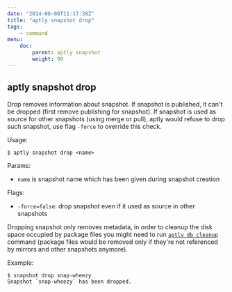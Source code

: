 ```yaml
---
date: "2014-08-08T11:17:38Z"
title: "aptly snapshot drop"
tags:
    - command
menu:
    doc:
        parent: aptly snapshot
        weight: 90
---
```


aptly snapshot drop
-------------------

Drop removes information about snapshot. If snapshot is published, it
can't be dropped (first remove publishing for snapshot). If snapshot is
used as source for other snapshots (using merge or pull), aptly would
refuse to drop such snapshot, use flag `-force` to override this check.

Usage:

    $ aptly snapshot drop <name>

Params:

-   `name` is snapshot name which has been given during snapshot
    creation

Flags:

-   `-force=false`: drop snapshot even if it used as source in other
    snapshots

Dropping snapshot only removes metadata, in order to cleanup the disk
space occupied by package files you might need to run
[`aptly db cleanup`](/doc/aptly/db/cleanup/) command (package files would be
removed only if they're not referenced by mirrors and other snapshots
anymore).

Example:

    $ snapshot drop snap-wheezy
    Snapshot `snap-wheezy` has been dropped.
